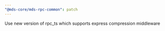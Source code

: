 ```yaml
---
"@mds-core/mds-rpc-common": patch
---
```


Use new version of rpc_ts which supports express compression middleware

